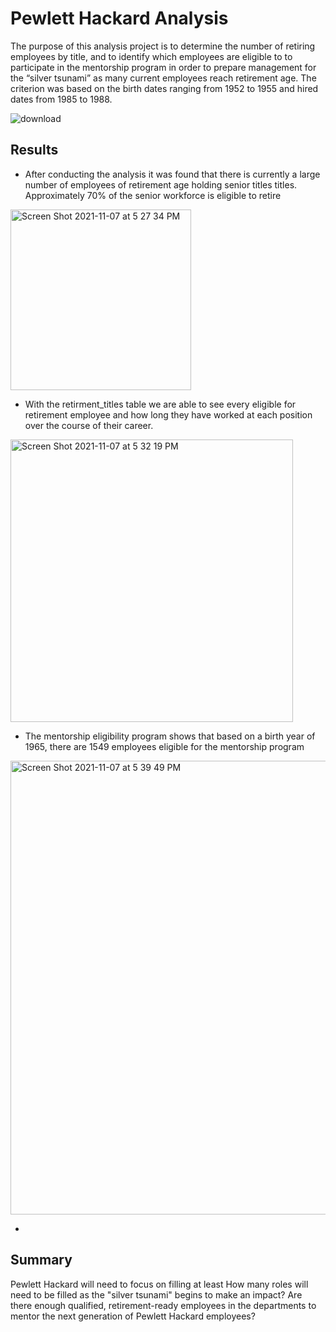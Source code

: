 # Pewlett Hackard Analysis

The purpose of this analysis project is to determine the number of retiring employees by title, and to identify which employees are eligible to to participate in the mentorship program in order to prepare management for the “silver tsunami” as many current employees reach retirement age.  The criterion was based on the birth dates ranging from 1952 to 1955 and hired dates from 1985 to 1988.

![download](https://user-images.githubusercontent.com/87709841/140666125-90c3719c-d328-475d-a03f-f45669f3ccef.jpg)

## Results
- After conducting the analysis it was found that there is currently a large number of employees of retirement age holding senior titles titles.  Approximately 70% of the senior workforce is eligible to retire

<img width="289" alt="Screen Shot 2021-11-07 at 5 27 34 PM" src="https://user-images.githubusercontent.com/87709841/140665900-cc3c7044-1296-4e9b-89ce-ad03ae8c18ab.png">

- With the retirment_titles table we are able to see every eligible for retirement employee and how long they have worked at each position over the course of their career.
<img width="452" alt="Screen Shot 2021-11-07 at 5 32 19 PM" src="https://user-images.githubusercontent.com/87709841/140666065-eb2f128a-f418-40f2-bf14-373ac2a5e775.png">

- The mentorship eligibility program shows that based on a birth year of 1965, there are 1549 employees eligible for the mentorship program

<img width="726" alt="Screen Shot 2021-11-07 at 5 39 49 PM" src="https://user-images.githubusercontent.com/87709841/140666245-2adec298-5c68-4aa3-9027-19cffb8d8d28.png">

- 



## Summary

Pewlett Hackard will need to focus on filling at least 
How many roles will need to be filled as the "silver tsunami" begins to make an impact?
Are there enough qualified, retirement-ready employees in the departments to mentor the next generation of Pewlett Hackard employees?


